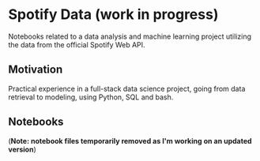 # Spotify Data (work in progress)

Notebooks related to a data analysis and machine learning project utilizing the data from the official Spotify Web API.

## Motivation

Practical experience in a full-stack data science project, going from data retrieval to modeling, using Python, SQL and bash.

## Notebooks

(**Note: notebook files temporarily removed as I'm working on an updated version**)

